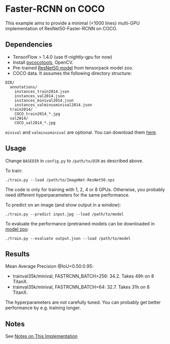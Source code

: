 # Faster-RCNN on COCO
This example aims to provide a minimal (<1000 lines) multi-GPU implementation of ResNet50-Faster-RCNN on COCO.

## Dependencies
+ TensorFlow > 1.4.0 (use tf-nightly-gpu for now)
+ Install [pycocotools](https://github.com/pdollar/coco/tree/master/PythonAPI/pycocotools), OpenCV.
+ Pre-trained [ResNet50 model](https://goo.gl/6XjK9V) from tensorpack model zoo.
+ COCO data. It assumes the following directory structure:
```
DIR/
  annotations/
    instances_train2014.json
    instances_val2014.json
    instances_minival2014.json
    instances_valminusminival2014.json
  train2014/
    COCO_train2014_*.jpg
  val2014/
    COCO_val2014_*.jpg
```
`minival` and `valminusminival` are optional. You can download them
[here](https://github.com/rbgirshick/py-faster-rcnn/blob/master/data/README.md).


## Usage
Change `BASEDIR` in `config.py` to `/path/to/DIR` as described above.

To train:
```
./train.py --load /path/to/ImageNet-ResNet50.npz
```
The code is only for training with 1, 2, 4 or 8 GPUs.
Otherwise, you probably need different hyperparameters for the same performance.

To predict on an image (and show output in a window):
```
./train.py --predict input.jpg --load /path/to/model
```

To evaluate the performance (pretrained models can be downloaded in [model zoo](https://drive.google.com/open?id=1J0xuDAuyOWiuJRm2LfGoz5PUv9_dKuxq):
```
./train.py --evaluate output.json --load /path/to/model
```

## Results

Mean Average Precision @IoU=0.50:0.95:

+ trainval35k/minival, FASTRCNN_BATCH=256: 34.2. Takes 49h on 8 TitanX.
+ trainval35k/minival, FASTRCNN_BATCH=64: 32.7. Takes 31h on 8 TitanX.

The hyperparameters are not carefully tuned. You can probably get better performance by e.g. training longer.

## Notes

See [Notes on This Implementation](NOTES.md)
